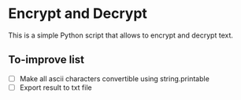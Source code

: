 # Encrypt and Decrypt
This is a simple Python script that allows to encrypt and decrypt text.
## To-improve list
- [ ] Make all ascii characters convertible using string.printable
- [ ] Export result to txt file
